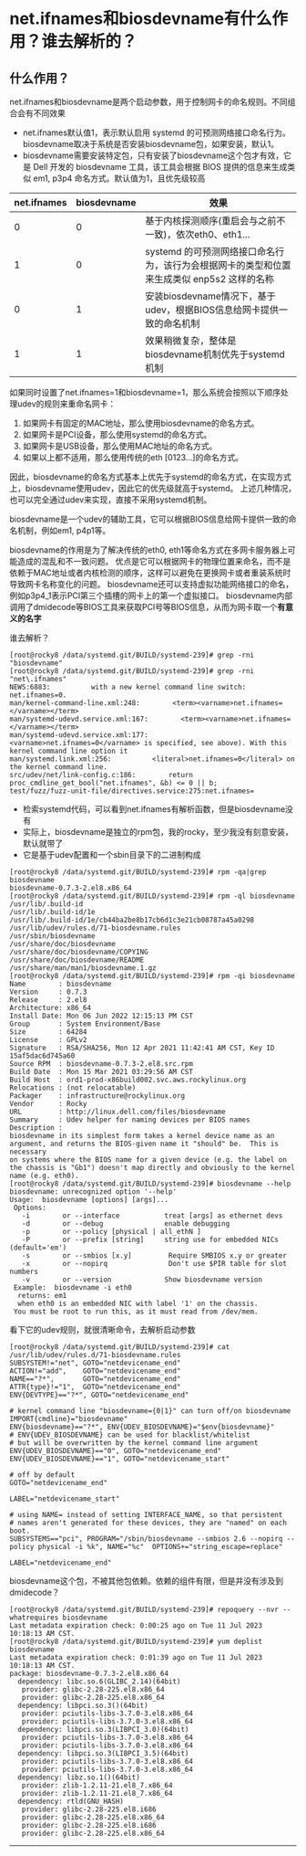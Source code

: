 # net.ifnames和biosdevname有什么作用？谁去解析的？


## 什么作用？

net.ifnames和biosdevname是两个启动参数，用于控制网卡的命名规则。不同组合会有不同效果

* net.ifnames默认值1，表示默认启用 systemd 的可预测网络接口命名行为。biosdevname取决于系统是否安装biosdevname包，如果安装，默认1。
* biosdevname需要安装特定包，只有安装了biosdevname这个包才有效，它是 Dell 开发的 biosdevname 工具，该工具会根据 BIOS 提供的信息来生成类似 em1, p3p4 命名方式。默认值为1，且优先级较高


| net.ifnames | biosdevname | 效果                                                                                       |
| ----------- | ----------- | ------------------------------------------------------------------------------------------ |
| 0           | 0           | 基于内核探测顺序(重启会与之前不一致)，依次eth0、eth1...                                    |
| 1           | 0           | systemd 的可预测网络接口命名行为，该行为会根据网卡的类型和位置来生成类似 enp5s2 这样的名称 |
| 0           | 1           | 安装biosdevname情况下，基于udev，根据BIOS信息给网卡提供一致的命名机制                      |
| 1           | 1           | 效果稍微复杂，整体是biosdevname机制优先于systemd机制                                       |

如果同时设置了net.ifnames=1和biosdevname=1，那么系统会按照以下顺序处理udev的规则来重命名网卡：

1. 如果网卡有固定的MAC地址，那么使用biosdevname的命名方式。
2. 如果网卡是PCI设备，那么使用systemd的命名方式。
3. 如果网卡是USB设备，那么使用MAC地址的命名方式。
4. 如果以上都不适用，那么使用传统的eth [0123…]的命名方式。

因此，biosdevname的命名方式基本上优先于systemd的命名方式，在实现方式上，biosdevname使用udev，因此它的优先级就高于systemd。
上述几种情况，也可以完全通过udev来实现，直接不采用systemd机制。

biosdevname是一个udev的辅助工具，它可以根据BIOS信息给网卡提供一致的命名机制，例如em1, p4p1等。

biosdevname的作用是为了解决传统的eth0, eth1等命名方式在多网卡服务器上可能造成的混乱和不一致问题。
优点是它可以根据网卡的物理位置来命名，而不是依赖于MAC地址或者内核检测的顺序，这样可以避免在更换网卡或者重装系统时导致网卡名称变化的问题。
biosdevname还可以支持虚拟功能网络接口的命名，例如p3p4_1表示PCI第三个插槽的网卡上的第一个虚拟接口。
biosdevname内部调用了dmidecode等BIOS工具来获取PCI号等BIOS信息，从而为网卡取一个**有意义的名字**


谁去解析？

```
[root@rocky8 /data/systemd.git/BUILD/systemd-239]# grep -rni "biosdevname"
[root@rocky8 /data/systemd.git/BUILD/systemd-239]# grep -rni "net\.ifnames"
NEWS:6883:          with a new kernel command line switch: net.ifnames=0.
man/kernel-command-line.xml:248:        <term><varname>net.ifnames=</varname></term>
man/systemd-udevd.service.xml:167:        <term><varname>net.ifnames=</varname></term>
man/systemd-udevd.service.xml:177:          <varname>net.ifnames=0</varname> is specified, see above). With this kernel command line option it
man/systemd.link.xml:256:          <literal>net.ifnames=0</literal> on the kernel command line.
src/udev/net/link-config.c:186:        return proc_cmdline_get_bool("net.ifnames", &b) <= 0 || b;
test/fuzz/fuzz-unit-file/directives.service:275:net.ifnames=
```

* 检索systemd代码，可以看到net.ifnames有解析函数，但是biosdevname没有
* 实际上，biosdevname是独立的rpm包，我的rocky，至少我没有刻意安装，默认就带了
* 它是基于udev配置和一个sbin目录下的二进制构成


```
[root@rocky8 /data/systemd.git/BUILD/systemd-239]# rpm -qa|grep biosdevname
biosdevname-0.7.3-2.el8.x86_64
[root@rocky8 /data/systemd.git/BUILD/systemd-239]# rpm -ql biosdevname
/usr/lib/.build-id
/usr/lib/.build-id/1e
/usr/lib/.build-id/1e/cb44ba2be8b17cb6d1c3e21cb08787a45a0298
/usr/lib/udev/rules.d/71-biosdevname.rules
/usr/sbin/biosdevname
/usr/share/doc/biosdevname
/usr/share/doc/biosdevname/COPYING
/usr/share/doc/biosdevname/README
/usr/share/man/man1/biosdevname.1.gz
[root@rocky8 /data/systemd.git/BUILD/systemd-239]# rpm -qi biosdevname
Name        : biosdevname
Version     : 0.7.3
Release     : 2.el8
Architecture: x86_64
Install Date: Mon 06 Jun 2022 12:15:13 PM CST
Group       : System Environment/Base
Size        : 64284
License     : GPLv2
Signature   : RSA/SHA256, Mon 12 Apr 2021 11:42:41 AM CST, Key ID 15af5dac6d745a60
Source RPM  : biosdevname-0.7.3-2.el8.src.rpm
Build Date  : Mon 15 Mar 2021 03:29:56 AM CST
Build Host  : ord1-prod-x86build002.svc.aws.rockylinux.org
Relocations : (not relocatable)
Packager    : infrastructure@rockylinux.org
Vendor      : Rocky
URL         : http://linux.dell.com/files/biosdevname
Summary     : Udev helper for naming devices per BIOS names
Description :
biosdevname in its simplest form takes a kernel device name as an
argument, and returns the BIOS-given name it "should" be.  This is necessary
on systems where the BIOS name for a given device (e.g. the label on
the chassis is "Gb1") doesn't map directly and obviously to the kernel
name (e.g. eth0).
[root@rocky8 /data/systemd.git/BUILD/systemd-239]# biosdevname --help
biosdevname: unrecognized option '--help'
Usage:  biosdevname [options] [args]...
 Options:
   -i        or --interface           treat [args] as ethernet devs
   -d        or --debug               enable debugging
   -p        or --policy [physical | all_ethN ]
   -P        or --prefix [string]     string use for embedded NICs (default='em')
   -s        or --smbios [x.y]         Require SMBIOS x.y or greater
   -x        or --nopirq               Don't use $PIR table for slot numbers
   -v        or --version             Show biosdevname version
 Example:  biosdevname -i eth0
  returns: em1
  when eth0 is an embedded NIC with label '1' on the chassis.
 You must be root to run this, as it must read from /dev/mem.
```

看下它的udev规则，就很清晰命令，去解析启动参数

```
[root@rocky8 /data/systemd.git/BUILD/systemd-239]# cat /usr/lib/udev/rules.d/71-biosdevname.rules
SUBSYSTEM!="net", GOTO="netdevicename_end"
ACTION!="add",    GOTO="netdevicename_end"
NAME=="?*",       GOTO="netdevicename_end"
ATTR{type}!="1",  GOTO="netdevicename_end"
ENV{DEVTYPE}=="?*", GOTO="netdevicename_end"

# kernel command line "biosdevname={0|1}" can turn off/on biosdevname
IMPORT{cmdline}="biosdevname"
ENV{biosdevname}=="?*", ENV{UDEV_BIOSDEVNAME}="$env{biosdevname}"
# ENV{UDEV_BIOSDEVNAME} can be used for blacklist/whitelist
# but will be overwritten by the kernel command line argument
ENV{UDEV_BIOSDEVNAME}=="0", GOTO="netdevicename_end"
ENV{UDEV_BIOSDEVNAME}=="1", GOTO="netdevicename_start"

# off by default
GOTO="netdevicename_end"

LABEL="netdevicename_start"

# using NAME= instead of setting INTERFACE_NAME, so that persistent
# names aren't generated for these devices, they are "named" on each boot.
SUBSYSTEMS=="pci", PROGRAM="/sbin/biosdevname --smbios 2.6 --nopirq --policy physical -i %k", NAME="%c"  OPTIONS+="string_escape=replace"

LABEL="netdevicename_end"
```


biosdevname这个包，不被其他包依赖。依赖的组件有限，但是并没有涉及到dmidecode？

```
[root@rocky8 /data/systemd.git/BUILD/systemd-239]# repoquery --nvr --whatrequires biosdevname
Last metadata expiration check: 0:00:25 ago on Tue 11 Jul 2023 10:18:13 AM CST.
[root@rocky8 /data/systemd.git/BUILD/systemd-239]# yum deplist biosdevname
Last metadata expiration check: 0:01:39 ago on Tue 11 Jul 2023 10:18:13 AM CST.
package: biosdevname-0.7.3-2.el8.x86_64
  dependency: libc.so.6(GLIBC_2.14)(64bit)
   provider: glibc-2.28-225.el8.x86_64
   provider: glibc-2.28-225.el8.x86_64
  dependency: libpci.so.3()(64bit)
   provider: pciutils-libs-3.7.0-3.el8.x86_64
   provider: pciutils-libs-3.7.0-3.el8.x86_64
  dependency: libpci.so.3(LIBPCI_3.0)(64bit)
   provider: pciutils-libs-3.7.0-3.el8.x86_64
   provider: pciutils-libs-3.7.0-3.el8.x86_64
  dependency: libpci.so.3(LIBPCI_3.5)(64bit)
   provider: pciutils-libs-3.7.0-3.el8.x86_64
   provider: pciutils-libs-3.7.0-3.el8.x86_64
  dependency: libz.so.1()(64bit)
   provider: zlib-1.2.11-21.el8_7.x86_64
   provider: zlib-1.2.11-21.el8_7.x86_64
  dependency: rtld(GNU_HASH)
   provider: glibc-2.28-225.el8.i686
   provider: glibc-2.28-225.el8.x86_64
   provider: glibc-2.28-225.el8.i686
   provider: glibc-2.28-225.el8.x86_64
```





---
